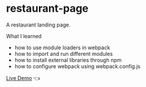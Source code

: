 # restaurant-page
A restaurant landing page.

What I learned
- how to use module loaders in webpack
- how to import and run different modules
- how to install external libraries through npm
- how to configure webpack using webpack.config.js

[Live Demo](https://chaandharaghav.github.io/restaurant_page/) :point_left:
